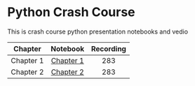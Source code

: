 # Python Crash Course
This is crash course python presentation notebooks and vedio


| Chapter | Notebook | Recording |
| :---: | :---: | :---: |
| Chapter 1 | [Chapter 1](https://github.com/shmuhammad2004/pythoncrashcourse/blob/main/chapter1.ipynb)| 283 |
| Chapter 2 | [Chapter 2](https://github.com/shmuhammad2004/pythoncrashcourse/blob/main/chapter1.ipynb)| 283 |
